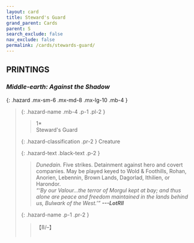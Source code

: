 ```yaml
---
layout: card
title: Steward's Guard
grand_parent: Cards
parent: S
search_exclude: false
nav_exclude: false
permalink: /cards/stewards-guard/
---
```


## PRINTINGS


### _Middle-earth: Against the Shadow_

{: .hazard .mx-sm-6 .mx-md-8 .mx-lg-10 .mb-4 }
> {: .hazard-name .mb-4 .p-1 .pl-2 }
> > <div class="hazard-mp">1*</div>
> > <div class="card-name">Steward's Guard</div>
>
> {: .hazard-classification .pr-2 }
> Creature
>
> {: .hazard-text .black-text .p-2 }
> > _Dunedain._ Five strikes. Detainment against hero and covert companies. May be played keyed to Wold & Foothills, Rohan, Anorien, Lebennin, Brown Lands, Dagorlad, Ithilien, or Harondor. <br>_“‘By our Valour...the terror of Morgul kept at bay; and thus alone are peace and freedom maintained in the lands behind us, Bulwark of the West.’”_ ***---&#65279;LotRII*** 
>
> {: .hazard-name .p-1 .pr-2 }
> > <div class="card-shield">【8/&ndash;】</div>
> > <div class="card-corruption">&nbsp;</div>
